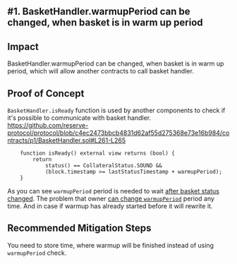 ## #1. BasketHandler.warmupPeriod can be changed, when basket is in warm up period

## Impact
BasketHandler.warmupPeriod can be changed, when basket is in warm up period, which will allow another contracts to call basket handler.

## Proof of Concept
`BasketHandler.isReady` function is used by another components to check if it's possible to communicate with basket handler.
https://github.com/reserve-protocol/protocol/blob/c4ec2473bbcb4831d62af55d275368e73e16b984/contracts/p1/BasketHandler.sol#L261-L265
```solidity
    function isReady() external view returns (bool) {
        return
            status() == CollateralStatus.SOUND &&
            (block.timestamp >= lastStatusTimestamp + warmupPeriod);
    }
```
As you can see `warmupPeriod` period is needed to wait [after basket status changed](https://github.com/reserve-protocol/protocol/blob/c4ec2473bbcb4831d62af55d275368e73e16b984/contracts/p1/BasketHandler.sol#L154).
The problem that owner [can change `warmupPeriod`](https://github.com/reserve-protocol/protocol/blob/c4ec2473bbcb4831d62af55d275368e73e16b984/contracts/p1/BasketHandler.sol#L492-L496) period any time. And in case if warmup has already started before it will rewrite it.

## Recommended Mitigation Steps
You need to store time, where warmup will be finished instead of using `warmupPeriod` check.